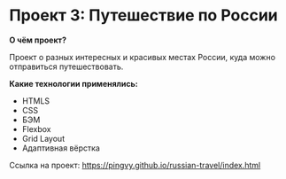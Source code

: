 # Проект 3: Путешествие по России

**О чём проект?**

Проект о разных интересных и красивых местах России, куда можно отправиться путешествовать.

**Какие технологии применялись:**

* HTMLS
* CSS
* БЭМ
* Flexbox
* Grid Layout
* Адаптивная вёрстка

Ссылка на проект: https://pingvy.github.io/russian-travel/index.html
